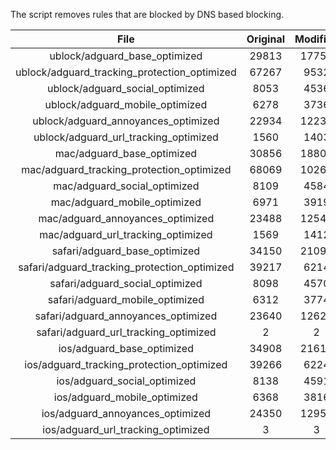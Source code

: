 The script removes rules that are blocked by DNS based blocking.


| File | Original | Modified |
|:----:|:-----:|:-----:|
| ublock/adguard_base_optimized | 29813 | 17752 |
| ublock/adguard_tracking_protection_optimized | 67267 | 9532 |
| ublock/adguard_social_optimized | 8053 | 4536 |
| ublock/adguard_mobile_optimized | 6278 | 3736 |
| ublock/adguard_annoyances_optimized | 22934 | 12235 |
| ublock/adguard_url_tracking_optimized | 1560 | 1403 |
| mac/adguard_base_optimized | 30856 | 18804 |
| mac/adguard_tracking_protection_optimized | 68069 | 10266 |
| mac/adguard_social_optimized | 8109 | 4584 |
| mac/adguard_mobile_optimized | 6971 | 3919 |
| mac/adguard_annoyances_optimized | 23488 | 12545 |
| mac/adguard_url_tracking_optimized | 1569 | 1412 |
| safari/adguard_base_optimized | 34150 | 21099 |
| safari/adguard_tracking_protection_optimized | 39217 | 6214 |
| safari/adguard_social_optimized | 8098 | 4570 |
| safari/adguard_mobile_optimized | 6312 | 3774 |
| safari/adguard_annoyances_optimized | 23640 | 12622 |
| safari/adguard_url_tracking_optimized | 2 | 2 |
| ios/adguard_base_optimized | 34908 | 21610 |
| ios/adguard_tracking_protection_optimized | 39266 | 6224 |
| ios/adguard_social_optimized | 8138 | 4591 |
| ios/adguard_mobile_optimized | 6368 | 3816 |
| ios/adguard_annoyances_optimized | 24350 | 12955 |
| ios/adguard_url_tracking_optimized | 3 | 3 |